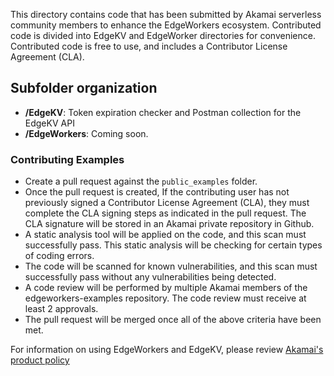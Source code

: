 This directory contains code that has been submitted by Akamai serverless community members to enhance the EdgeWorkers ecosystem. Contributed code is divided into EdgeKV and EdgeWorker directories for convenience. Contributed code is free to use, and includes a Contributor License Agreement (CLA).

## Subfolder organization
* **/EdgeKV**: Token expiration checker and Postman collection for the EdgeKV API
* **/EdgeWorkers**: Coming soon.

### Contributing Examples
- Create a pull request against the `public_examples` folder.
- Once the pull request is created, If the contributing user has not previously signed a Contributor License Agreement (CLA), they must complete the CLA signing steps as indicated in the pull request. The CLA signature will be stored in an Akamai private repository in Github.
- A static analysis tool will be applied on the code, and this scan must successfully pass. This static analysis will be checking for certain types of coding errors.
- The code will be scanned for known vulnerabilities, and this scan must successfully pass without any vulnerabilities being detected.
- A code review will be performed by multiple Akamai members of the edgeworkers-examples repository. The code review must receive at least 2 approvals.
- The pull request will be merged once all of the above criteria have been met.


For information on using EdgeWorkers and EdgeKV, please review [Akamai's product policy ](https://www.akamai.com/site/en/documents/akamai/2022/edgeworkers-and-edgekv-supplemental-product-policy.pdf)
